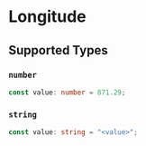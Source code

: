 # Longitude


## Supported Types

### `number`

```typescript
const value: number = 871.29;
```

### `string`

```typescript
const value: string = "<value>";
```

